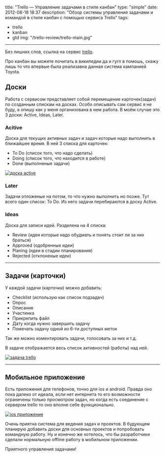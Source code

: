 title: "Trello — Управление задачами в стиле канбан"
type: "simple"
date: 2012-08-18 18:37
description: "Обзор системы управления задачами и командой в стиле канбан с помощью сервиса Trello"
tags:
- trello
- kanban
- gtd
img: "/trello-review/trello-main.jpg"
---

Без лишних слов, ссылка на сервис [trello](http://trello.com).

Про канбан вы можете почитать в википедии да и гугл в помошь, скажу лишь то что впервые была реализавна данная система кампанией Toyota.

## Доски

Работа с сервисом представляет собой перемещение карточек(задач) по созданным спискам на досках. Особо описывать сам сервис я не буду, а опишу как у меня организована в нем работа. В моём случае это 3 доски: Active, Ideas, Later.

### Acitive

Доска для текущих активных задач и задач которые надо выполнить в ближайшее время. В ней 3 списка для карточек:

* To Do (список того, что надо сделать)
* Doing (список того, что находится в работе)
* Done (выполненые задачи)

<section class="img"><a class="lightbox-target"
       href="{% asset_path 'trello-board.jpg' %}"
       data-size="700x384"
       data-desc="доска active"><img src="{% asset_path 'trello-board.jpg' %}" alt="доска active"></a></section>

### Later

Задачи отложеные на потом, то что нужно выполнить но позже. Тут всего один список: To Do. Из него задачи перебираются в доску Active.

### Ideas

Доска для записи идей. Разделена на 4 списка:

- Review (идеи которые надо обудмать и понять стоит ли за них браться)
- Approved (одобренные идеи)
- Planing (идеи в стадии планирования)
- Rejected (отклоненые идеи)

---------------------------

## Задачи (карточки)

У каждой задачи (карточки) можно добавить:

* Checklist (использую как список подзадач)
* Опрос
* Описание
* Участинка
* Прикрепить файл
* Дату когда нужно завершить задачу
* Помечать задачу одной из 6-ти доступных меток

Так же можно коментировать задачи, голосовать за них и т.д.

В задаче отображается весь список активностей (работы) над ней.

<section class="img"><a class="lightbox-target"
       href="{% asset_path 'trello-task.jpg' %}"
       data-size="687x672"
       data-desc="задача trello"><img src="{% asset_path 'trello-task.jpg' %}" alt="задача trello"></a></section>

---------------------------

## Мобильное приложение

Есть приложения для телефонов, точно для ios и android. Правда оно пока далеко от идеала, если нет интернета то его возможности ограничены только просмотром задач, но когда есть соединение с сервером trello то оно вполне себе функционально.

<section class="img"><a class="lightbox-target"
       href="{% asset_path 'trello-mobile.jpg' %}"
       data-size="640x960"
       data-desc="ios приложение"><img src="{% asset_path 'trello-mobile.jpg' %}" alt="ios приложение"></a></section>

Очень приятна система для ведения задач и проектов. В будующем планирую добавить доски для основных проектов и попробовать командную работу. Ну и конечно же хотелось, что бы разработчики сделали нормальную offline работу в мобильном приложении.

Приятного управления задачами!
